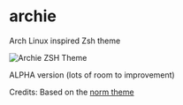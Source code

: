 # archie
Arch Linux inspired Zsh theme

![Archie ZSH Theme](https://raw.githubusercontent.com/dcavalcante/archie/Screenshot_2018-08-30_15-27-48.png)

ALPHA version (lots of room to improvement)

Credits: Based on the [norm theme](/robbyrussell/oh-my-zsh/blob/master/themes/norm.zsh-theme)
